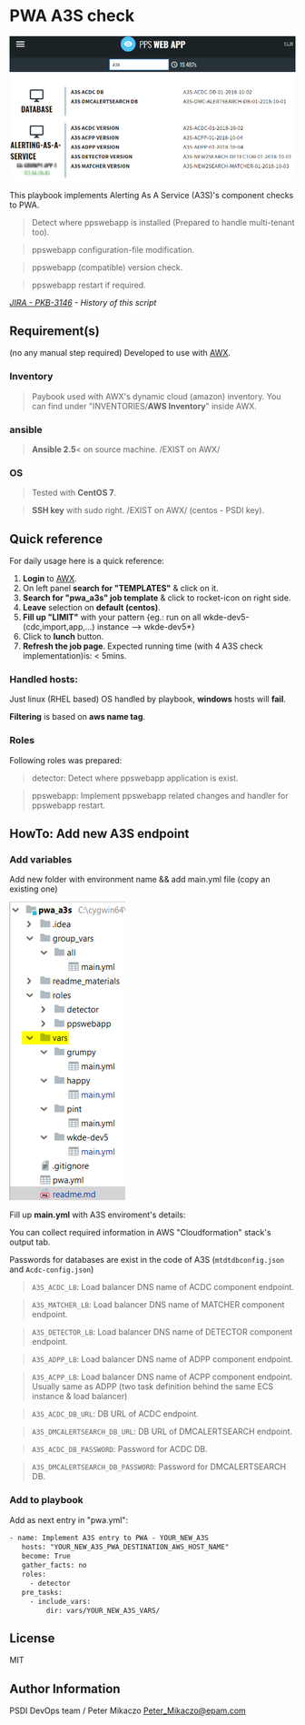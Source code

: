 # PWA A3S check
![PWA A3S](readme_materials/pwa_a3s.png)

This playbook implements Alerting As A Service (A3S)'s component checks to PWA.
 > Detect where ppswebapp is installed (Prepared to handle multi-tenant too).

 > ppswebapp configuration-file modification.

 > ppswebapp (compatible) version check.

 > ppswebapp restart if required.

_[JIRA - PKB-3146](https://jira.wolterskluwer.io/jira/browse/PKB-3146) - History of this script_

## Requirement(s)
 (no any manual step required)
Developed to use with [AWX](https://confluence.wolterskluwer.io/display/PSI/Ansible+-+AWX).

### Inventory
 > Paybook used with AWX's dynamic cloud (amazon) inventory. You can find under "INVENTORIES/**AWS Inventory**" inside AWX.
 
### ansible 
 > **Ansible 2.5**< on source machine. /EXIST on AWX/

### OS
 > Tested with **CentOS 7**.
 
 > **SSH key** with sudo right. /EXIST on AWX/ (centos - PSDI key).

## Quick reference
For daily usage here is a quick reference:

1. **Login** to [AWX](https://awx.psdidevenvs.com).
2. On left panel **search for "TEMPLATES"** & click on it.
3. **Search for "pwa_a3s" job template** & click to rocket-icon on right side.
4. **Leave** selection on **default (centos)**.
5. **Fill up "LIMIT"** with your pattern {eg.: run on all wkde-dev5-(cdc,import,app,...) instance --> wkde-dev5*}
6. Click to **lunch** button.
7. **Refresh the job page**. Expected running time (with 4 A3S check implementation)is: < 5mins.

### Handled hosts:
Just linux (RHEL based) OS handled by playbook, **windows** hosts will **fail**.

**Filtering** is based on **aws name tag**.

### Roles
Following roles was prepared:
 > detector: Detect where ppswebapp application is exist.
 
 > ppswebapp: Implement ppswebapp related changes and handler for ppswebapp restart.

## HowTo: Add new A3S endpoint

### Add variables
Add new folder with environment name && add main.yml file (copy an existing one)

![PWA A3S](readme_materials/add_var.png)

Fill up **main.yml** with A3S enviroment's details:

You can collect required information in AWS "Cloudformation" stack's output tab.

Passwords for databases are exist in the code of A3S (`mtdtdbconfig.json` and `Acdc-config.json`)

 > `A3S_ACDC_LB`: Load balancer DNS name of ACDC component endpoint.

 > `A3S_MATCHER_LB`: Load balancer DNS name of MATCHER component endpoint.

 > `A3S_DETECTOR_LB`: Load balancer DNS name of DETECTOR component endpoint.

 > `A3S_ADPP_LB`: Load balancer DNS name of ADPP component endpoint.

 > `A3S_ACPP_LB`: Load balancer DNS name of ACPP component endpoint. Usually same as ADPP (two task definition behind the same ECS instance & load balancer)

 > `A3S_ACDC_DB_URL`: DB URL of ACDC endpoint.

 > `A3S_DMCALERTSEARCH_DB_URL`: DB URL of DMCALERTSEARCH endpoint.

 > `A3S_ACDC_DB_PASSWORD`: Password for ACDC DB.

 > `A3S_DMCALERTSEARCH_DB_PASSWORD`: Password for DMCALERTSEARCH DB.

### Add to playbook

Add as next entry in "pwa.yml":
```
- name: Implement A3S entry to PWA - YOUR_NEW_A3S
   hosts: "YOUR_NEW_A3S_PWA_DESTINATION_AWS_HOST_NAME"
   become: True
   gather_facts: no
   roles:
     - detector
   pre_tasks:
     - include_vars:
         dir: vars/YOUR_NEW_A3S_VARS/
```

License
-------

MIT

Author Information
------------------

PSDI DevOps team / Peter Mikaczo <Peter_Mikaczo@epam.com>